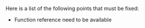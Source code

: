 Here is a list of the following points that must be fixed: 

* Function reference need to be available
